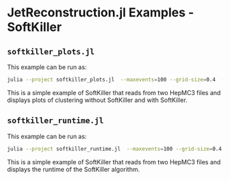 # JetReconstruction.jl Examples - SoftKiller

## `softkiller_plots.jl`

This example can be run as:

```sh
julia --project softkiller_plots.jl  --maxevents=100 --grid-size=0.4  --algorithm=Kt --pileup-file=../../test/data/sk_example_PU.hepmc.zst --hard-file=../../test/data/sk_example_HS.hepmc.zst
```

This is a simple example of SoftKiller that reads from two HepMC3 files
and displays plots of clustering without SoftKiller and with SoftKiller.

## `softkiller_runtime.jl`

This example can be run as:

```sh
julia --project softkiller_runtime.jl  --maxevents=100 --grid-size=0.4  --algorithm=Kt --pileup-file=../../test/data/sk_example_PU.hepmc.zst --hard-file=../../test/data/sk_example_HS.hepmc.zst
```

This is a simple example of SoftKiller that reads from two HepMC3 files
and displays the runtime of the SoftKiller algorithm.
